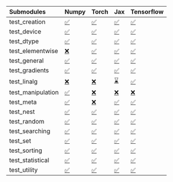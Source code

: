 | Submodules        | Numpy                                                                                                                           | Torch                                                                                                                           | Jax                                                                                                                             | Tensorflow                                                                                                                      |
|:------------------|:--------------------------------------------------------------------------------------------------------------------------------|:--------------------------------------------------------------------------------------------------------------------------------|:--------------------------------------------------------------------------------------------------------------------------------|:--------------------------------------------------------------------------------------------------------------------------------|
| test_creation     | <a href="https://github.com/unifyai/ivy/runs/7874040169?check_suite_focus=true" rel="noopener noreferrer" target="_blank">✅</a> | <a href="https://github.com/unifyai/ivy/runs/7874041690?check_suite_focus=true" rel="noopener noreferrer" target="_blank">✅</a> | <a href="https://github.com/unifyai/ivy/runs/7874043229?check_suite_focus=true" rel="noopener noreferrer" target="_blank">✅</a> | <a href="https://github.com/unifyai/ivy/runs/7874044828?check_suite_focus=true" rel="noopener noreferrer" target="_blank">✅</a> |
| test_device       | <a href="https://github.com/unifyai/ivy/runs/7874040266?check_suite_focus=true" rel="noopener noreferrer" target="_blank">✅</a> | <a href="https://github.com/unifyai/ivy/runs/7874041792?check_suite_focus=true" rel="noopener noreferrer" target="_blank">✅</a> | <a href="https://github.com/unifyai/ivy/runs/7874043318?check_suite_focus=true" rel="noopener noreferrer" target="_blank">✅</a> | <a href="https://github.com/unifyai/ivy/runs/7874044924?check_suite_focus=true" rel="noopener noreferrer" target="_blank">✅</a> |
| test_dtype        | <a href="https://github.com/unifyai/ivy/runs/7874040370?check_suite_focus=true" rel="noopener noreferrer" target="_blank">✅</a> | <a href="https://github.com/unifyai/ivy/runs/7874041897?check_suite_focus=true" rel="noopener noreferrer" target="_blank">✅</a> | <a href="https://github.com/unifyai/ivy/runs/7874043419?check_suite_focus=true" rel="noopener noreferrer" target="_blank">✅</a> | <a href="https://github.com/unifyai/ivy/runs/7874045009?check_suite_focus=true" rel="noopener noreferrer" target="_blank">✅</a> |
| test_elementwise  | <a href="https://github.com/unifyai/ivy/runs/7874040460?check_suite_focus=true" rel="noopener noreferrer" target="_blank">❌</a> | <a href="https://github.com/unifyai/ivy/runs/7874042007?check_suite_focus=true" rel="noopener noreferrer" target="_blank">✅</a> | <a href="https://github.com/unifyai/ivy/runs/7874043555?check_suite_focus=true" rel="noopener noreferrer" target="_blank">✅</a> | <a href="https://github.com/unifyai/ivy/runs/7874045119?check_suite_focus=true" rel="noopener noreferrer" target="_blank">✅</a> |
| test_general      | <a href="https://github.com/unifyai/ivy/runs/7874040550?check_suite_focus=true" rel="noopener noreferrer" target="_blank">✅</a> | <a href="https://github.com/unifyai/ivy/runs/7874042123?check_suite_focus=true" rel="noopener noreferrer" target="_blank">✅</a> | <a href="https://github.com/unifyai/ivy/runs/7874043648?check_suite_focus=true" rel="noopener noreferrer" target="_blank">✅</a> | <a href="https://github.com/unifyai/ivy/runs/7874045210?check_suite_focus=true" rel="noopener noreferrer" target="_blank">✅</a> |
| test_gradients    | <a href="https://github.com/unifyai/ivy/runs/7874040637?check_suite_focus=true" rel="noopener noreferrer" target="_blank">✅</a> | <a href="https://github.com/unifyai/ivy/runs/7874042220?check_suite_focus=true" rel="noopener noreferrer" target="_blank">✅</a> | <a href="https://github.com/unifyai/ivy/runs/7874043758?check_suite_focus=true" rel="noopener noreferrer" target="_blank">✅</a> | <a href="https://github.com/unifyai/ivy/runs/7874045295?check_suite_focus=true" rel="noopener noreferrer" target="_blank">✅</a> |
| test_linalg       | <a href="https://github.com/unifyai/ivy/runs/7874040725?check_suite_focus=true" rel="noopener noreferrer" target="_blank">❌</a> | <a href="https://github.com/unifyai/ivy/runs/7874042305?check_suite_focus=true" rel="noopener noreferrer" target="_blank">❌</a> | <a href="https://github.com/unifyai/ivy/runs/7874043865?check_suite_focus=true" rel="noopener noreferrer" target="_blank">⌛</a> | <a href="https://github.com/unifyai/ivy/runs/7874045379?check_suite_focus=true" rel="noopener noreferrer" target="_blank">✅</a> |
| test_manipulation | <a href="https://github.com/unifyai/ivy/runs/7874040828?check_suite_focus=true" rel="noopener noreferrer" target="_blank">✅</a> | <a href="https://github.com/unifyai/ivy/runs/7874042379?check_suite_focus=true" rel="noopener noreferrer" target="_blank">❌</a> | <a href="https://github.com/unifyai/ivy/runs/7874043963?check_suite_focus=true" rel="noopener noreferrer" target="_blank">❌</a> | <a href="https://github.com/unifyai/ivy/runs/7874045475?check_suite_focus=true" rel="noopener noreferrer" target="_blank">❌</a> |
| test_meta         | <a href="https://github.com/unifyai/ivy/runs/7874040920?check_suite_focus=true" rel="noopener noreferrer" target="_blank">✅</a> | <a href="https://github.com/unifyai/ivy/runs/7874042475?check_suite_focus=true" rel="noopener noreferrer" target="_blank">❌</a> | <a href="https://github.com/unifyai/ivy/runs/7874044053?check_suite_focus=true" rel="noopener noreferrer" target="_blank">✅</a> | <a href="https://github.com/unifyai/ivy/runs/7874045570?check_suite_focus=true" rel="noopener noreferrer" target="_blank">✅</a> |
| test_nest         | <a href="https://github.com/unifyai/ivy/runs/7874041031?check_suite_focus=true" rel="noopener noreferrer" target="_blank">✅</a> | <a href="https://github.com/unifyai/ivy/runs/7874042575?check_suite_focus=true" rel="noopener noreferrer" target="_blank">✅</a> | <a href="https://github.com/unifyai/ivy/runs/7874044176?check_suite_focus=true" rel="noopener noreferrer" target="_blank">✅</a> | <a href="https://github.com/unifyai/ivy/runs/7874045692?check_suite_focus=true" rel="noopener noreferrer" target="_blank">✅</a> |
| test_random       | <a href="https://github.com/unifyai/ivy/runs/7874041124?check_suite_focus=true" rel="noopener noreferrer" target="_blank">✅</a> | <a href="https://github.com/unifyai/ivy/runs/7874042682?check_suite_focus=true" rel="noopener noreferrer" target="_blank">✅</a> | <a href="https://github.com/unifyai/ivy/runs/7874044269?check_suite_focus=true" rel="noopener noreferrer" target="_blank">✅</a> | <a href="https://github.com/unifyai/ivy/runs/7874045827?check_suite_focus=true" rel="noopener noreferrer" target="_blank">✅</a> |
| test_searching    | <a href="https://github.com/unifyai/ivy/runs/7874041219?check_suite_focus=true" rel="noopener noreferrer" target="_blank">✅</a> | <a href="https://github.com/unifyai/ivy/runs/7874042768?check_suite_focus=true" rel="noopener noreferrer" target="_blank">✅</a> | <a href="https://github.com/unifyai/ivy/runs/7874044359?check_suite_focus=true" rel="noopener noreferrer" target="_blank">✅</a> | <a href="https://github.com/unifyai/ivy/runs/7874045958?check_suite_focus=true" rel="noopener noreferrer" target="_blank">✅</a> |
| test_set          | <a href="https://github.com/unifyai/ivy/runs/7874041319?check_suite_focus=true" rel="noopener noreferrer" target="_blank">✅</a> | <a href="https://github.com/unifyai/ivy/runs/7874042839?check_suite_focus=true" rel="noopener noreferrer" target="_blank">✅</a> | <a href="https://github.com/unifyai/ivy/runs/7874044449?check_suite_focus=true" rel="noopener noreferrer" target="_blank">✅</a> | <a href="https://github.com/unifyai/ivy/runs/7874046084?check_suite_focus=true" rel="noopener noreferrer" target="_blank">✅</a> |
| test_sorting      | <a href="https://github.com/unifyai/ivy/runs/7874041409?check_suite_focus=true" rel="noopener noreferrer" target="_blank">✅</a> | <a href="https://github.com/unifyai/ivy/runs/7874042928?check_suite_focus=true" rel="noopener noreferrer" target="_blank">✅</a> | <a href="https://github.com/unifyai/ivy/runs/7874044532?check_suite_focus=true" rel="noopener noreferrer" target="_blank">✅</a> | <a href="https://github.com/unifyai/ivy/runs/7874046230?check_suite_focus=true" rel="noopener noreferrer" target="_blank">✅</a> |
| test_statistical  | <a href="https://github.com/unifyai/ivy/runs/7874041496?check_suite_focus=true" rel="noopener noreferrer" target="_blank">✅</a> | <a href="https://github.com/unifyai/ivy/runs/7874043010?check_suite_focus=true" rel="noopener noreferrer" target="_blank">✅</a> | <a href="https://github.com/unifyai/ivy/runs/7874044635?check_suite_focus=true" rel="noopener noreferrer" target="_blank">✅</a> | <a href="https://github.com/unifyai/ivy/runs/7874046409?check_suite_focus=true" rel="noopener noreferrer" target="_blank">✅</a> |
| test_utility      | <a href="https://github.com/unifyai/ivy/runs/7874041604?check_suite_focus=true" rel="noopener noreferrer" target="_blank">✅</a> | <a href="https://github.com/unifyai/ivy/runs/7874043136?check_suite_focus=true" rel="noopener noreferrer" target="_blank">✅</a> | <a href="https://github.com/unifyai/ivy/runs/7874044726?check_suite_focus=true" rel="noopener noreferrer" target="_blank">✅</a> | <a href="https://github.com/unifyai/ivy/runs/7874046507?check_suite_focus=true" rel="noopener noreferrer" target="_blank">✅</a> |